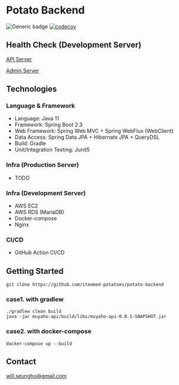 # Potato Backend

![Generic badge](https://img.shields.io/badge/version-0.1.4-brightgreen.svg)
[![codecov](https://codecov.io/gh/steamed-potatoes/potato-backend/branch/develop/graph/badge.svg?token=ACoWRzqGBl)](https://codecov.io/gh/steamed-potatoes/potato-backend)

## Health Check (Development Server)

[API Server](https://api.pmarket.space/ping)

[Admin Server](https://test.pmarket.space/ping)

## Technologies

### Language & Framework
- Language: Java 11
- Framework: Spring Boot 2.3
- Web Framework: Spring Web MVC + Spring WebFlux (WebClient)
- Data Access: Spring Data JPA + Hibernate JPA + QueryDSL
- Build: Gradle
- Unit/Integration Testing: Junit5

### Infra (Production Server)
- TODO

### Infra (Development Server)
- AWS EC2
- AWS RDS (MariaDB)
- Docker-compose
- Nginx

### CI/CD
- GitHub Action CI/CD

## Getting Started
```shell
git clone https://github.com/steamed-potatoes/potato-backend
```

### case1. with gradlew
```shell
./gradlew clean build
java -jar muyaho-api/build/libs/muyaho-api-0.0.1-SNAPSHOT.jar 
```
### case2. with docker-compose
```shell
docker-compose up --build
```

## Contact
will.seungho@gmail.com

